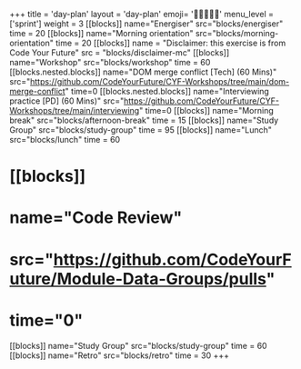+++
title = 'day-plan'
layout = 'day-plan'
emoji= '🧑🏾‍🤝‍🧑🏾'
menu_level = ['sprint']
weight = 3
[[blocks]]
name="Energiser"
src="blocks/energiser"
time = 20
[[blocks]]
name="Morning orientation"
src="blocks/morning-orientation"
time = 20
[[blocks]]
name = "Disclaimer: this exercise is from Code Your Future"
src = "blocks/disclaimer-mc"
[[blocks]]
name="Workshop"
src="blocks/workshop"
time = 60
  [[blocks.nested.blocks]]
  name="DOM merge conflict [Tech] (60 Mins)"
  src="https://github.com/CodeYourFuture/CYF-Workshops/tree/main/dom-merge-conflict"
  time=0
  [[blocks.nested.blocks]]
  name="Interviewing practice [PD] (60 Mins)"
  src="https://github.com/CodeYourFuture/CYF-Workshops/tree/main/interviewing"
  time=0
[[blocks]]
name="Morning break"
src="blocks/afternoon-break"
time = 15
[[blocks]]
name="Study Group"
src="blocks/study-group"
time = 95
[[blocks]]
name="Lunch"
src="blocks/lunch"
time = 60
# [[blocks]]
# name="Code Review"
# src="https://github.com/CodeYourFuture/Module-Data-Groups/pulls"
# time="0"
[[blocks]]
name="Study Group"
src="blocks/study-group"
time = 60
[[blocks]]
name="Retro"
src="blocks/retro"
time = 30
+++
